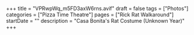 +++
title = "VPRwpWq_m5FD3axW6rns.avif"
draft = false
tags = ["Photos"]
categories = ["Pizza Time Theatre"]
pages = ["Rick Rat Walkaround"]
startDate = ""
description = "Casa Bonita's Rat Costume (Unknown Year)"
+++
